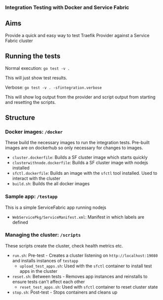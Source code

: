 ### Integration Testing with Docker and Service Fabric

## Aims

Provide a quick and easy way to test Traefik Provider against a Service Fabric cluster

## Running the tests

Normal execution: `go test -v .`

This will just show test results. 

Verbose: `go test -v . -sfintegration.verbose`

This will show log output from the provider and script output from starting and resetting the scripts. 

## Structure

### Docker images: `/docker`

These build the necessary images to run the integration tests. Pre-built images are on dockerhub so only necessary for changes to images.

- `cluster.dockerfile`: Builds a SF cluster image which starts quickly
- `clusterwithnode.dockerfile`: Builds a SF cluster image with nodejs installed
- `sfctl.dockerfile`: Builds an image with the `sfctl` tool installed. Used to interact with the cluster
- `build.sh`: Builds the all docker images

### Sample app: `/testapp`

This is a simple ServiceFabric app running nodejs

- `WebServicePkg/ServiceManifest.xml`: Manifest in which labels are defined

### Managing the cluster: `/scripts`

These scripts create the cluster, check health metrics etc.

- `run.sh`: Pre-test - Creates a cluster listening on `http://localhost:19080` and installs instances of `testapp`
    - `upload_test_apps.sh`: Used with the `sfctl` container to install test apps in the cluster
- `reset.sh`: Between tests - Removes app instances and reinstalls to ensure tests can't affect each other
    - `reset_test_apps.sh`: Used with `sfctl` container to reset cluster state
- `stop.sh`: Post-test - Stops containers and cleans up

